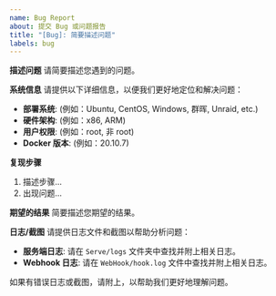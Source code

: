```yaml
---
name: Bug Report
about: 提交 Bug 或问题报告
title: "[Bug]: 简要描述问题"
labels: bug
---
```


**描述问题**
请简要描述您遇到的问题。

**系统信息**
请提供以下详细信息，以便我们更好地定位和解决问题：

- **部署系统**: (例如：Ubuntu, CentOS, Windows, 群晖, Unraid, etc.)
- **硬件架构**: (例如：x86, ARM)
- **用户权限**: (例如：root, 非 root)
- **Docker 版本**: (例如：20.10.7)

**复现步骤**
1. 描述步骤...
2. 出现问题...

**期望的结果**
简要描述您期望的结果。

**日志/截图**
请提供日志文件和截图以帮助分析问题：

- **服务端日志**: 请在 `Serve/logs` 文件夹中查找并附上相关日志。
- **Webhook 日志**: 请在 `WebHook/hook.log` 文件中查找并附上相关日志。

如果有错误日志或截图，请附上，以帮助我们更好地理解问题。
